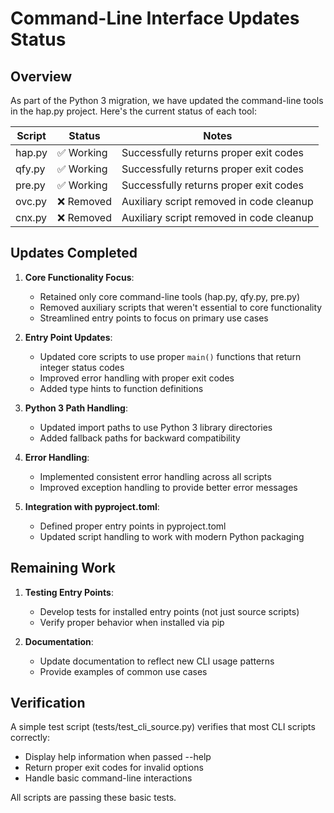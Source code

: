 # Command-Line Interface Updates Status

## Overview

As part of the Python 3 migration, we have updated the command-line tools in the hap.py project. Here's the current status of each tool:

| Script | Status | Notes |
|--------|--------|-------|
| hap.py | ✅ Working | Successfully returns proper exit codes |
| qfy.py | ✅ Working | Successfully returns proper exit codes |
| pre.py | ✅ Working | Successfully returns proper exit codes |
| ovc.py | ❌ Removed | Auxiliary script removed in code cleanup |
| cnx.py | ❌ Removed | Auxiliary script removed in code cleanup |

## Updates Completed

1. **Core Functionality Focus**:
   - Retained only core command-line tools (hap.py, qfy.py, pre.py)
   - Removed auxiliary scripts that weren't essential to core functionality
   - Streamlined entry points to focus on primary use cases

2. **Entry Point Updates**:
   - Updated core scripts to use proper `main()` functions that return integer status codes
   - Improved error handling with proper exit codes
   - Added type hints to function definitions

2. **Python 3 Path Handling**:
   - Updated import paths to use Python 3 library directories
   - Added fallback paths for backward compatibility

3. **Error Handling**:
   - Implemented consistent error handling across all scripts
   - Improved exception handling to provide better error messages

4. **Integration with pyproject.toml**:
   - Defined proper entry points in pyproject.toml
   - Updated script handling to work with modern Python packaging

## Remaining Work

1. **Testing Entry Points**:
   - Develop tests for installed entry points (not just source scripts)
   - Verify proper behavior when installed via pip

2. **Documentation**:
   - Update documentation to reflect new CLI usage patterns
   - Provide examples of common use cases

## Verification

A simple test script (tests/test_cli_source.py) verifies that most CLI scripts correctly:

- Display help information when passed --help
- Return proper exit codes for invalid options
- Handle basic command-line interactions

All scripts are passing these basic tests.
